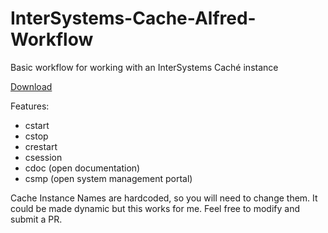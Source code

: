 InterSystems-Cache-Alfred-Workflow
==================================

Basic workflow for working with an InterSystems Caché instance

[Download](https://github.com/brandonhorst/InterSystems-Cache-Alfred-Workflow/raw/master/CControl.alfredworkflow)

Features:

* cstart
* cstop
* crestart
* csession
* cdoc (open documentation)
* csmp (open system management portal)

Cache Instance Names are hardcoded, so you will need to change them. It could be made dynamic but this works for me. Feel free to modify and submit a PR.
